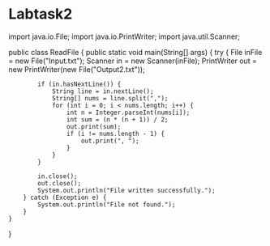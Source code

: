 # Labtask2
import java.io.File;
import java.io.PrintWriter;
import java.util.Scanner;

public class ReadFile {
    public static void main(String[] args) {
        try {
            File inFile = new File("Input.txt");
            Scanner in = new Scanner(inFile);
            PrintWriter out = new PrintWriter(new File("Output2.txt"));

            if (in.hasNextLine()) {
                String line = in.nextLine();
                String[] nums = line.split(",");
                for (int i = 0; i < nums.length; i++) {
                    int n = Integer.parseInt(nums[i]);
                    int sum = (n * (n + 1)) / 2;
                    out.print(sum);
                    if (i != nums.length - 1) {
                        out.print(", ");
                    }
                }
            }

            in.close();
            out.close();
            System.out.println("File written successfully.");
        } catch (Exception e) {
            System.out.println("File not found.");
        }
    }
}
